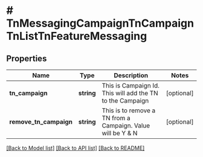# # TnMessagingCampaignTnCampaignTnListTnFeatureMessaging

## Properties

Name | Type | Description | Notes
------------ | ------------- | ------------- | -------------
**tn_campaign** | **string** | This is Campaign Id. This will add the TN to the Campaign | [optional]
**remove_tn_campaign** | **string** | This is to remove a TN from a Campaign. Value will be Y &amp; N | [optional]

[[Back to Model list]](../../README.md#models) [[Back to API list]](../../README.md#endpoints) [[Back to README]](../../README.md)
